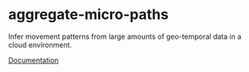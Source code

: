 aggregate-micro-paths
=====================

Infer movement patterns from large amounts of geo-temporal data in a cloud environment.

[Documentation](http://nbviewer.ipython.org/github/Sotera/aggregate-micro-paths/blob/master/docs/AMP-README.ipynb)
